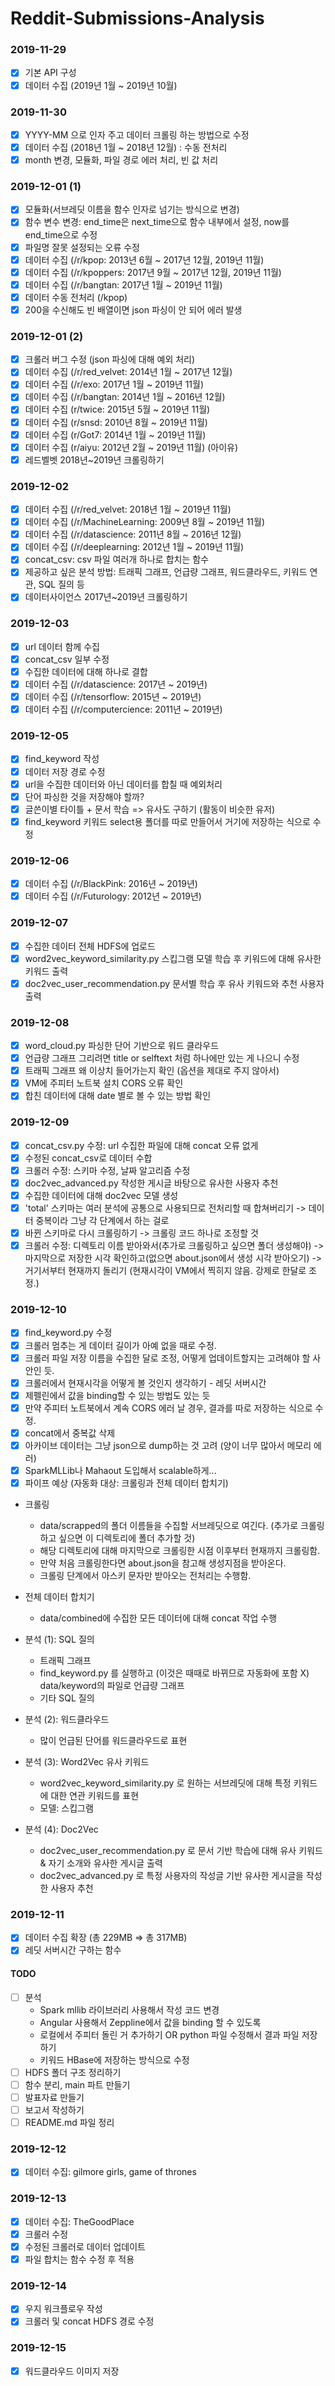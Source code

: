 ﻿# Reddit-Submissions-Analysis

### 2019-11-29
- [x] 기본 API 구성
- [x] 데이터 수집 (2019년 1월 ~ 2019년 10월)

### 2019-11-30
- [x] YYYY-MM 으로 인자 주고 데이터 크롤링 하는 방법으로 수정
- [x] 데이터 수집 (2018년 1월 ~ 2018년 12월) : 수동 전처리
- [x] month 변경, 모듈화, 파일 경로 에러 처리, 빈 값 처리

### 2019-12-01 (1)
- [x] 모듈화(서브레딧 이름을 함수 인자로 넘기는 방식으로 변경)
- [x] 함수 변수 변경: end_time은 next_time으로 함수 내부에서 설정, now를 end_time으로 수정
- [x] 파일명 잘못 설정되는 오류 수정
- [x] 데이터 수집 (/r/kpop: 2013년 6월 ~ 2017년 12월, 2019년 11월)
- [x] 데이터 수집 (/r/kpoppers: 2017년 9월 ~ 2017년 12월, 2019년 11월)
- [x] 데이터 수집 (/r/bangtan: 2017년 1월 ~ 2019년 11월)
- [x] 데이터 수동 전처리 (/kpop)
- [x] 200을 수신해도 빈 배열이면 json 파싱이 안 되어 에러 발생

### 2019-12-01 (2)
- [x] 크롤러 버그 수정 (json 파싱에 대해 예외 처리)
- [x] 데이터 수집 (/r/red_velvet: 2014년 1월 ~ 2017년 12월) 
- [x] 데이터 수집 (/r/exo: 2017년 1월 ~ 2019년 11월)
- [x] 데이터 수집 (/r/bangtan: 2014년 1월 ~ 2016년 12월)
- [x] 데이터 수집 (r/twice: 2015년 5월 ~ 2019년 11월)
- [x] 데이터 수집 (r/snsd: 2010년 8월 ~ 2019년 11월)
- [x] 데이터 수집 (r/Got7: 2014년 1월 ~ 2019년 11월)
- [x] 데이터 수집 (r/aiyu: 2012년 2월 ~ 2019년 11월) (아이유)
- [x] 레드벨벳 2018년~2019년 크롤링하기

### 2019-12-02
- [x] 데이터 수집 (/r/red_velvet: 2018년 1월 ~ 2019년 11월)
- [x] 데이터 수집 (/r/MachineLearning: 2009년 8월 ~ 2019년 11월)
- [x] 데이터 수집 (/r/datascience: 2011년 8월 ~ 2016년 12월)
- [x] 데이터 수집 (/r/deeplearning: 2012년 1월 ~ 2019년 11월)
- [x] concat_csv: csv 파일 여러개 하나로 합치는 함수
- [x] 제공하고 싶은 분석 방법: 트래픽 그래프, 언급량 그래프, 워드클라우드, 키워드 연관, SQL 질의 등
- [x] 데이터사이언스 2017년~2019년 크롤링하기

### 2019-12-03
- [x] url 데이터 함께 수집
- [x] concat_csv 일부 수정
- [x] 수집한 데이터에 대해 하나로 결합
- [x] 데이터 수집 (/r/datascience: 2017년 ~ 2019년)
- [x] 데이터 수집 (/r/tensorflow: 2015년 ~ 2019년)
- [x] 데이터 수집 (/r/computercience: 2011년 ~ 2019년)

### 2019-12-05
- [x] find_keyword 작성
- [x] 데이터 저장 경로 수정
- [x] url을 수집한 데이터와 아닌 데이터를 합칠 때 예외처리
- [x] 단어 파싱한 것을 저장해야 할까?
- [x] 글쓴이별 타이틀 + 문서 학습 => 유사도 구하기 (활동이 비슷한 유저)
- [x] find_keyword 키워드 select용 폴더를 따로 만들어서 거기에 저장하는 식으로 수정

### 2019-12-06
- [x] 데이터 수집 (/r/BlackPink: 2016년 ~ 2019년)
- [x] 데이터 수집 (/r/Futurology: 2012년 ~ 2019년)

### 2019-12-07
- [x] 수집한 데이터 전체 HDFS에 업로드
- [x] word2vec_keyword_similarity.py 스킵그램 모델 학습 후 키워드에 대해 유사한 키워드 출력
- [x] doc2vec_user_recommendation.py 문서별 학습 후 유사 키워드와 추천 사용자 출력

### 2019-12-08
- [x] word_cloud.py 파싱한 단어 기반으로 워드 클라우드
- [x] 언급량 그래프 그리려면 title or selftext 처럼 하나에만 있는 게 나으니 수정
- [x] 트래픽 그래프 왜 이상치 들어가는지 확인 (옵션을 제대로 주지 않아서)
- [x] VM에 주피터 노트북 설치 CORS 오류 확인
- [x] 합친 데이터에 대해 date 별로 볼 수 있는 방법 확인

### 2019-12-09
- [x] concat_csv.py 수정: url 수집한 파일에 대해 concat 오류 없게
- [x] 수정된 concat_csv로 데이터 수합
- [x] 크롤러 수정: 스키마 수정, 날짜 알고리즘 수정
- [x] doc2vec_advanced.py 작성한 게시글 바탕으로 유사한 사용자 추천
- [x] 수집한 데이터에 대해 doc2vec 모델 생성
- [x] 'total' 스키마는 여러 분석에 공통으로 사용되므로 전처리할 때 합쳐버리기 -> 데이터 중복이라 그냥 각 단계에서 하는 걸로
- [x] 바뀐 스키마로 다시 크롤링하기 -> 크롤링 코드 하나로 조정할 것
- [x] 크롤러 수정: 디렉토리 이름 받아와서(추가로 크롤링하고 싶으면 폴더 생성해야) -> 마지막으로 저장한 시각 확인하고(없으면 about.json에서 생성 시각 받아오기) -> 거기서부터 현재까지 돌리기 (현재시각이 VM에서 찍히지 않음. 강제로 한달로 조정.)

### 2019-12-10
- [x] find_keyword.py 수정
- [x] 크롤러 멈추는 게 데이터 길이가 아예 없을 때로 수정.
- [x] 크롤러 파일 저장 이름을 수집한 달로 조정, 어떻게 업데이트할지는 고려해야 할 사안인 듯.
- [x] 크롤러에서 현재시각을 어떻게 볼 것인지 생각하기 - 레딧 서버시간
- [x] 제펠린에서 값을 binding할 수 있는 방법도 있는 듯
- [x] 만약 주피터 노트북에서 계속 CORS 에러 날 경우, 결과를 따로 저장하는 식으로 수정.
- [x] concat에서 중복값 삭제
- [x] 아카이브 데이터는 그냥 json으로 dump하는 것 고려 (양이 너무 많아서 메모리 에러)
- [x] SparkMLLib나 Mahaout 도입해서 scalable하게...
- [x] 파이프 예상 (자동화 대상: 크롤링과 전체 데이터 합치기)

* 크롤링
  + data/scrapped의 폴더 이름들을 수집할 서브레딧으로 여긴다. (추가로 크롤링하고 싶으면 이 디렉토리에 폴더 추가할 것)
  + 해당 디렉토리에 대해 마지막으로 크롤링한 시점 이후부터 현재까지 크롤링함.
  + 만약 처음 크롤링한다면 about.json을 참고해 생성지점을 받아온다.
  + 크롤링 단계에서 아스키 문자만 받아오는 전처리는 수행함.

* 전체 데이터 합치기
  + data/combined에 수집한 모든 데이터에 대해 concat 작업 수행

* 분석 (1): SQL 질의
  + 트래픽 그래프
  + find_keyword.py 를 실행하고 (이것은 때때로 바뀌므로 자동화에 포함 X) data/keyword의 파일로 언급량 그래프
  + 기타 SQL 질의

* 분석 (2): 워드클라우드
  + 많이 언급된 단어를 워드클라우드로 표현

* 분석 (3): Word2Vec 유사 키워드
  + word2vec_keyword_similarity.py 로 원하는 서브레딧에 대해 특정 키워드에 대한 연관 키워드를 표현
  + 모델: 스킵그램

* 분석 (4): Doc2Vec
  + doc2vec_user_recommendation.py 로 문서 기반 학습에 대해 유사 키워드 & 자기 소개와 유사한 게시글 출력
  + doc2vec_advanced.py 로 특정 사용자의 작성글 기반 유사한 게시글을 작성한 사용자 추천

### 2019-12-11
- [x] 데이터 수집 확장 (총 229MB => 총 317MB)
- [x] 레딧 서버시간 구하는 함수

#### TODO
- [ ] 분석
  * Spark mllib 라이브러리 사용해서 작성 코드 변경
  * Angular 사용해서 Zeppline에서 값을 binding 할 수 있도록
  * 로컬에서 주피터 돌린 거 추가하기 OR python 파일 수정해서 결과 파일 저장하기
  * 키워드 HBase에 저장하는 방식으로 수정
- [ ] HDFS 폴더 구조 정리하기
- [ ] 함수 분리, main 파트 만들기
- [ ] 발표자료 만들기
- [ ] 보고서 작성하기
- [ ] README.md 파일 정리

### 2019-12-12
- [x] 데이터 수집: gilmore girls, game of thrones

### 2019-12-13
- [x] 데이터 수집: TheGoodPlace
- [x] 크롤러 수정
- [x] 수정된 크롤러로 데이터 업데이트
- [x] 파일 합치는 함수 수정 후 적용

### 2019-12-14
- [x] 우지 워크플로우 작성
- [x] 크롤러 및 concat HDFS 경로 수정

### 2019-12-15
- [x] 워드클라우드 이미지 저장